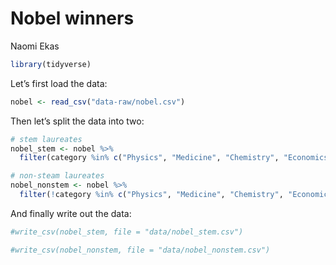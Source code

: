 Nobel winners
================
Naomi Ekas

``` r
library(tidyverse)
```

Let’s first load the data:

``` r
nobel <- read_csv("data-raw/nobel.csv")
```

Then let’s split the data into two:

``` r
# stem laureates
nobel_stem <- nobel %>%
  filter(category %in% c("Physics", "Medicine", "Chemistry", "Economics"))

# non-steam laureates
nobel_nonstem <- nobel %>%
  filter(!category %in% c("Physics", "Medicine", "Chemistry", "Economics"))
```

And finally write out the data:

``` r
#write_csv(nobel_stem, file = "data/nobel_stem.csv")
```

``` r
#write_csv(nobel_nonstem, file = "data/nobel_nonstem.csv")
```
